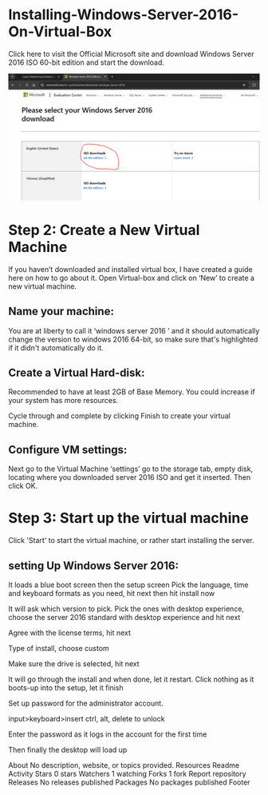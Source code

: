 # Installing-Windows-Server-2016-On-Virtual-Box

Click here to visit the Official Microsoft site and download Windows Server 2016 ISO 60-bit edition and start the download.

<img src="Folder/win 1.png">


<h1>Step 2: Create a New Virtual Machine</h1>
If you haven’t downloaded and installed virtual box, I have created a guide here on how to go about it. Open Virtual-box and click on ‘New’ to create a new virtual machine.


<h2>Name your machine:</h2>
You are at liberty to call it ‘windows server 2016 ’ and it should automatically change the version to windows 2016 64-bit, so make sure that's highlighted if it didn't automatically do it.


<h2>Create a Virtual Hard-disk:</h2>
Recommended to have at least 2GB of Base Memory. You could increase if your system has more resources.


Cycle through and complete by clicking Finish to create your virtual machine.



<h2>Configure VM settings:</h2>
Next go to the Virtual Machine ‘settings’ go to the storage tab, empty disk, locating where you downloaded server 2016 ISO and get it inserted. Then click OK.






<h1>Step 3: Start up the virtual machine</h1>
Click 'Start' to start the virtual machine, or rather start installing the server.
<h2>setting Up Windows Server 2016:</h2>
It loads a blue boot screen then the setup screen Pick the language, time and keyboard formats as you need, hit next then hit install now




It will ask which version to pick. Pick the ones with desktop experience, choose the server 2016 standard with desktop experience and hit next



Agree with the license terms, hit next



Type of install, choose custom



Make sure the drive is selected, hit next



It will go through the install and when done, let it restart. Click nothing as it boots-up into the setup, let it finish  

Set up password for the administrator account. 

input>keyboard>insert ctrl, alt, delete to unlock





Enter the password as it logs in the account for the first time 

Then finally the desktop will load up 

About
No description, website, or topics provided.
Resources
 Readme
 Activity
Stars
 0 stars
Watchers
 1 watching
Forks
 1 fork
Report repository
Releases
No releases published
Packages
No packages published
Footer
